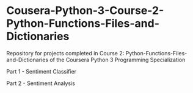 # Cousera-Python-3-Course-2-Python-Functions-Files-and-Dictionaries
Repository for projects completed in Course 2: Python-Functions-Files-and-Dictionaries of the Coursera Python 3 Programming Specialization

Part 1 - Sentiment Classifier

Part 2 - Sentiment Analysis

